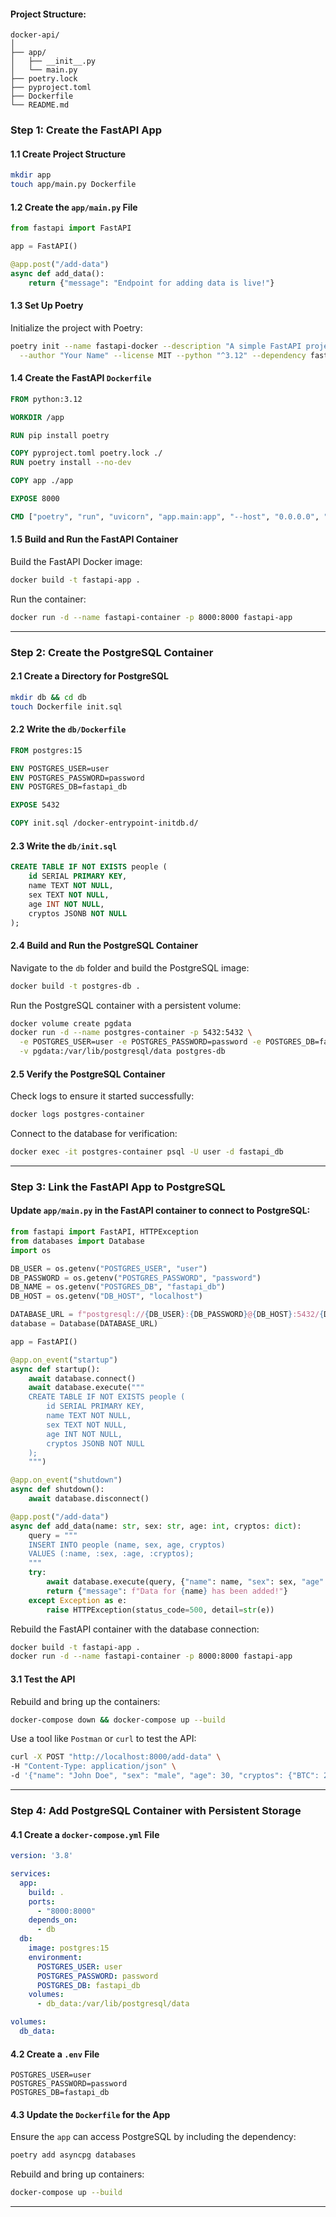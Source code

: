 #### Project Structure:
```
docker-api/
│
├── app/
│   ├── __init__.py
│   └── main.py
├── poetry.lock
├── pyproject.toml
├── Dockerfile
└── README.md
```
### **Step 1: Create the FastAPI App**

#### 1.1 Create Project Structure
```bash
mkdir app
touch app/main.py Dockerfile
```

#### 1.2 Create the `app/main.py` File
```python
from fastapi import FastAPI

app = FastAPI()

@app.post("/add-data")
async def add_data():
    return {"message": "Endpoint for adding data is live!"}
```

#### 1.3 Set Up Poetry
Initialize the project with Poetry:
```bash
poetry init --name fastapi-docker --description "A simple FastAPI project" \
  --author "Your Name" --license MIT --python "^3.12" --dependency fastapi --dependency uvicorn
```

#### 1.4 Create the FastAPI `Dockerfile`
```dockerfile
FROM python:3.12

WORKDIR /app

RUN pip install poetry

COPY pyproject.toml poetry.lock ./
RUN poetry install --no-dev

COPY app ./app

EXPOSE 8000

CMD ["poetry", "run", "uvicorn", "app.main:app", "--host", "0.0.0.0", "--port", "8000"]
```

#### 1.5 Build and Run the FastAPI Container
Build the FastAPI Docker image:
```bash
docker build -t fastapi-app .
```

Run the container:
```bash
docker run -d --name fastapi-container -p 8000:8000 fastapi-app
```

---

### **Step 2: Create the PostgreSQL Container**

#### 2.1 Create a Directory for PostgreSQL
```bash
mkdir db && cd db
touch Dockerfile init.sql
```

#### 2.2 Write the `db/Dockerfile`
```dockerfile
FROM postgres:15

ENV POSTGRES_USER=user
ENV POSTGRES_PASSWORD=password
ENV POSTGRES_DB=fastapi_db

EXPOSE 5432

COPY init.sql /docker-entrypoint-initdb.d/
```

#### 2.3 Write the `db/init.sql`
```sql
CREATE TABLE IF NOT EXISTS people (
    id SERIAL PRIMARY KEY,
    name TEXT NOT NULL,
    sex TEXT NOT NULL,
    age INT NOT NULL,
    cryptos JSONB NOT NULL
);
```

#### 2.4 Build and Run the PostgreSQL Container
Navigate to the `db` folder and build the PostgreSQL image:
```bash
docker build -t postgres-db .
```

Run the PostgreSQL container with a persistent volume:
```bash
docker volume create pgdata
docker run -d --name postgres-container -p 5432:5432 \
  -e POSTGRES_USER=user -e POSTGRES_PASSWORD=password -e POSTGRES_DB=fastapi_db \
  -v pgdata:/var/lib/postgresql/data postgres-db
```

#### 2.5 Verify the PostgreSQL Container
Check logs to ensure it started successfully:
```bash
docker logs postgres-container
```

Connect to the database for verification:
```bash
docker exec -it postgres-container psql -U user -d fastapi_db
```

---

### **Step 3: Link the FastAPI App to PostgreSQL**

#### Update `app/main.py` in the FastAPI container to connect to PostgreSQL:
```python
from fastapi import FastAPI, HTTPException
from databases import Database
import os

DB_USER = os.getenv("POSTGRES_USER", "user")
DB_PASSWORD = os.getenv("POSTGRES_PASSWORD", "password")
DB_NAME = os.getenv("POSTGRES_DB", "fastapi_db")
DB_HOST = os.getenv("DB_HOST", "localhost")

DATABASE_URL = f"postgresql://{DB_USER}:{DB_PASSWORD}@{DB_HOST}:5432/{DB_NAME}"
database = Database(DATABASE_URL)

app = FastAPI()

@app.on_event("startup")
async def startup():
    await database.connect()
    await database.execute("""
    CREATE TABLE IF NOT EXISTS people (
        id SERIAL PRIMARY KEY,
        name TEXT NOT NULL,
        sex TEXT NOT NULL,
        age INT NOT NULL,
        cryptos JSONB NOT NULL
    );
    """)

@app.on_event("shutdown")
async def shutdown():
    await database.disconnect()

@app.post("/add-data")
async def add_data(name: str, sex: str, age: int, cryptos: dict):
    query = """
    INSERT INTO people (name, sex, age, cryptos)
    VALUES (:name, :sex, :age, :cryptos);
    """
    try:
        await database.execute(query, {"name": name, "sex": sex, "age": age, "cryptos": cryptos})
        return {"message": f"Data for {name} has been added!"}
    except Exception as e:
        raise HTTPException(status_code=500, detail=str(e))
```

Rebuild the FastAPI container with the database connection:
```bash
docker build -t fastapi-app .
docker run -d --name fastapi-container -p 8000:8000 fastapi-app
```

#### 3.1 Test the API
Rebuild and bring up the containers:
```bash
docker-compose down && docker-compose up --build
```

Use a tool like `Postman` or `curl` to test the API:
```bash
curl -X POST "http://localhost:8000/add-data" \
-H "Content-Type: application/json" \
-d '{"name": "John Doe", "sex": "male", "age": 30, "cryptos": {"BTC": 2, "ETH": 5}}'
```


---

### **Step 4: Add PostgreSQL Container with Persistent Storage**

#### 4.1 Create a `docker-compose.yml` File
```yaml
version: '3.8'

services:
  app:
    build: .
    ports:
      - "8000:8000"
    depends_on:
      - db
  db:
    image: postgres:15
    environment:
      POSTGRES_USER: user
      POSTGRES_PASSWORD: password
      POSTGRES_DB: fastapi_db
    volumes:
      - db_data:/var/lib/postgresql/data

volumes:
  db_data:
```

#### 4.2 Create a `.env` File
```env
POSTGRES_USER=user
POSTGRES_PASSWORD=password
POSTGRES_DB=fastapi_db
```

#### 4.3 Update the `Dockerfile` for the App
Ensure the `app` can access PostgreSQL by including the dependency:
```bash
poetry add asyncpg databases
```

Rebuild and bring up containers:
```bash
docker-compose up --build
```

---